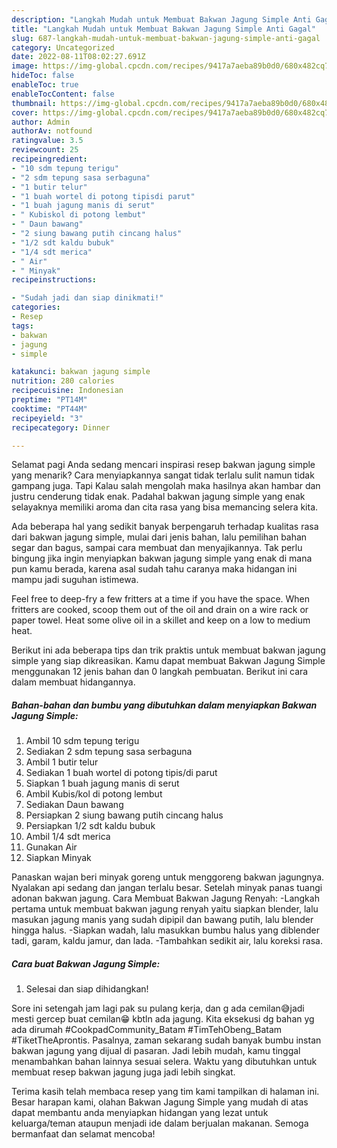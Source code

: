 ```yaml
---
description: "Langkah Mudah untuk Membuat Bakwan Jagung Simple Anti Gagal"
title: "Langkah Mudah untuk Membuat Bakwan Jagung Simple Anti Gagal"
slug: 687-langkah-mudah-untuk-membuat-bakwan-jagung-simple-anti-gagal
category: Uncategorized
date: 2022-08-11T08:02:27.691Z
image: https://img-global.cpcdn.com/recipes/9417a7aeba89b0d0/680x482cq70/bakwan-jagung-simple-foto-resep-utama.jpg
hideToc: false
enableToc: true
enableTocContent: false
thumbnail: https://img-global.cpcdn.com/recipes/9417a7aeba89b0d0/680x482cq70/bakwan-jagung-simple-foto-resep-utama.jpg
cover: https://img-global.cpcdn.com/recipes/9417a7aeba89b0d0/680x482cq70/bakwan-jagung-simple-foto-resep-utama.jpg
author: Admin
authorAv: notfound
ratingvalue: 3.5
reviewcount: 25
recipeingredient:
- "10 sdm tepung terigu"
- "2 sdm tepung sasa serbaguna"
- "1 butir telur"
- "1 buah wortel di potong tipisdi parut"
- "1 buah jagung manis di serut"
- " Kubiskol di potong lembut"
- " Daun bawang"
- "2 siung bawang putih cincang halus"
- "1/2 sdt kaldu bubuk"
- "1/4 sdt merica"
- " Air"
- " Minyak"
recipeinstructions:

- "Sudah jadi dan siap dinikmati!"
categories:
- Resep
tags:
- bakwan
- jagung
- simple

katakunci: bakwan jagung simple 
nutrition: 280 calories
recipecuisine: Indonesian
preptime: "PT14M"
cooktime: "PT44M"
recipeyield: "3"
recipecategory: Dinner

---
```



Selamat pagi Anda sedang mencari inspirasi resep bakwan jagung simple yang menarik? Cara menyiapkannya sangat tidak terlalu sulit namun tidak gampang juga. Tapi Kalau salah mengolah maka hasilnya akan hambar dan justru cenderung tidak enak. Padahal bakwan jagung simple yang enak selayaknya memiliki aroma dan cita rasa yang bisa memancing selera kita.


Ada beberapa hal yang sedikit banyak berpengaruh terhadap kualitas rasa dari bakwan jagung simple, mulai dari jenis bahan, lalu pemilihan bahan segar dan bagus, sampai cara membuat dan menyajikannya. Tak perlu bingung jika ingin menyiapkan bakwan jagung simple yang enak di mana pun kamu berada, karena asal sudah tahu caranya maka hidangan ini mampu jadi suguhan istimewa.

Feel free to deep-fry a few fritters at a time if you have the space. When fritters are cooked, scoop them out of the oil and drain on a wire rack or paper towel. Heat some olive oil in a skillet and keep on a low to medium heat.


Berikut ini ada beberapa tips dan trik praktis untuk membuat bakwan jagung simple yang siap dikreasikan. Kamu dapat membuat Bakwan Jagung Simple menggunakan 12 jenis bahan dan 0 langkah pembuatan. Berikut ini cara dalam membuat hidangannya.

<!--inarticleads1-->

##### Bahan-bahan dan bumbu yang dibutuhkan dalam menyiapkan Bakwan Jagung Simple:

1. Ambil 10 sdm tepung terigu
1. Sediakan 2 sdm tepung sasa serbaguna
1. Ambil 1 butir telur
1. Sediakan 1 buah wortel di potong tipis/di parut
1. Siapkan 1 buah jagung manis di serut
1. Ambil  Kubis/kol di potong lembut
1. Sediakan  Daun bawang
1. Persiapkan 2 siung bawang putih cincang halus
1. Persiapkan 1/2 sdt kaldu bubuk
1. Ambil 1/4 sdt merica
1. Gunakan  Air
1. Siapkan  Minyak


Panaskan wajan beri minyak goreng untuk menggoreng bakwan jagungnya. Nyalakan api sedang dan jangan terlalu besar. Setelah minyak panas tuangi adonan bakwan jagung. Cara Membuat Bakwan Jagung Renyah: -Langkah pertama untuk membuat bakwan jagung renyah yaitu siapkan blender, lalu masukan jagung manis yang sudah dipipil dan bawang putih, lalu blender hingga halus. -Siapkan wadah, lalu masukkan bumbu halus yang diblender tadi, garam, kaldu jamur, dan lada. -Tambahkan sedikit air, lalu koreksi rasa. 

<!--inarticleads2-->

##### Cara buat Bakwan Jagung Simple:


1. Selesai dan siap dihidangkan!

Sore ini setengah jam lagi pak su pulang kerja, dan g ada cemilan😅jadi mesti gercep buat cemilan😁 kbtln ada jagung. Kita eksekusi dg bahan yg ada dirumah #CookpadCommunity_Batam #TimTehObeng_Batam #TiketTheAprontis. Pasalnya, zaman sekarang sudah banyak bumbu instan bakwan jagung yang dijual di pasaran. Jadi lebih mudah, kamu tinggal menambahkan bahan lainnya sesuai selera. Waktu yang dibutuhkan untuk membuat resep bakwan jagung juga jadi lebih singkat. 

Terima kasih telah membaca resep yang tim kami tampilkan di halaman ini. Besar harapan kami, olahan Bakwan Jagung Simple yang mudah di atas dapat membantu anda menyiapkan hidangan yang lezat untuk keluarga/teman ataupun menjadi ide dalam berjualan makanan. Semoga bermanfaat dan selamat mencoba!

